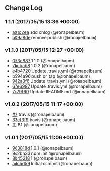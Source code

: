 ## Change Log

### 1.1.1 (2017/05/15 13:36 +00:00)
- [a91c2ea](https://github.com/ronapelbaum/npm-version-test/commit/a91c2ea7711b81ba139c9ff8bb48970580375a6e) add chlog (@ronapelbaum)
- [b09a8de](https://github.com/ronapelbaum/npm-version-test/commit/b09a8de04a7b5b3941a380d23459f34e72fdd903) remove publish (@ronapelbaum)

### v1.1.0 (2017/05/15 12:27 +00:00)
- [053e887](https://github.com/ronapelbaum/npm-version-test/commit/053e887ff5cfd9e50caedbd6eabf1b4a32f50bec) 1.1.0 (@ronapelbaum)
- [7bcbab8](https://github.com/ronapelbaum/npm-version-test/commit/7bcbab8383e4838b7e31ae6d3075a328bee61988) 1.0.2 (@ronapelbaum)
- [e4b4720](https://github.com/ronapelbaum/npm-version-test/commit/e4b4720220ebf52fd70a235b2b51a03c8639678f) Update .travis.yml (@ronapelbaum)
- [b594a96](https://github.com/ronapelbaum/npm-version-test/commit/b594a96d8bd83f9286010f779e9c93dbe94a5941) push on tag (@ronapelbaum)
- [982a3f6](https://github.com/ronapelbaum/npm-version-test/commit/982a3f68ae07906d73b25cd1bd682d4118a0a238) Update .travis.yml (@ronapelbaum)
- [67e6987](https://github.com/ronapelbaum/npm-version-test/commit/67e69874b9e12aa98a360d92e5329820f182f556) Update .travis.yml (@ronapelbaum)
- [7c79f60](https://github.com/ronapelbaum/npm-version-test/commit/7c79f603bf15705b0484b3c6d1c4752d914d6a5d) Update README.md (@ronapelbaum)

### v1.0.2 (2017/05/15 11:17 +00:00)
- [#2](https://github.com/ronapelbaum/npm-version-test/pull/2) travis (@ronapelbaum)
- [33cf3f9](https://github.com/ronapelbaum/npm-version-test/commit/33cf3f994f60ba790820f0e96084c78dc8f6af6e) travis (@ronapelbaum)
- [#1](https://github.com/ronapelbaum/npm-version-test/pull/1) B1 (@ronapelbaum)

### v1.0.1 (2017/05/15 11:06 +00:00)
- [963818d](https://github.com/ronapelbaum/npm-version-test/commit/963818d4199e3186f47040a53d496cc2ab39d411) 1.0.1 (@ronapelbaum)
- [9c2ba33](https://github.com/ronapelbaum/npm-version-test/commit/9c2ba33954c6d56545c12bff7772d7c4450ad1b0) npm init (@ronapelbaum)
- [8b45218](https://github.com/ronapelbaum/npm-version-test/commit/8b452181d723ce01a6ad0dacb8859bda4ed5d0f8) 1 (@ronapelbaum)
- [adc5d59](https://github.com/ronapelbaum/npm-version-test/commit/adc5d59a27997293ca8379da30f32bfa87c5fb93) Initial commit (@ronapelbaum)